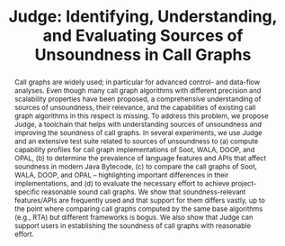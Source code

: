 ---
key: RKE+
slug: JavaCallGraphTests
type: conference
title: "Judge: Identifying, Understanding, and Evaluating Sources of Unsoundness in Call Graphs"
authors:
  - reif
  - kuebler
  - eichberg
  - helm
  - mezini
published_in: "Proceedings of the 28th ACM SIGSOFT International Symposium  on  Software Testing and Analysis (to appear)"
series: ISSTA 2019
year: 2019
doi: 10.1145/3293882.3330555
abstract: >  
  Call graphs are widely used; in particular for advanced control- and data-flow analyses. Even though many call graph algorithms with different precision and scalability properties have been proposed, a comprehensive understanding of sources of unsoundness, their relevance, and the capabilities of existing call graph algorithms in this respect is missing.
  To address this problem, we propose Judge, a toolchain that helps with understanding sources of unsoundness and improving the soundness of call graphs. In several experiments, we use Judge and an extensive test suite related to sources of unsoundness to (a) compute capability profiles for call graph implementations of Soot, WALA, DOOP, and OPAL, (b) to determine the prevalence of language features and APIs that affect soundness in modern Java Bytecode, (c) to compare the call graphs of Soot, WALA, DOOP, and OPAL – highlighting important differences in their implementations, and (d) to evaluate the necessary effort to achieve project-specific reasonable sound call graphs.

  We show that soundness-relevant features/APIs are frequently used and that support for them differs vastly, up to the point where comparing call graphs computed by the same base algorithms (e.g., RTA) but different frameworks is bogus. We also show that Judge can support users in establishing the soundness of call graphs with reasonable effort.
preprint: RKE+2019_preprint.pdf
artifact_page: https://bitbucket.org/delors/jcg
---